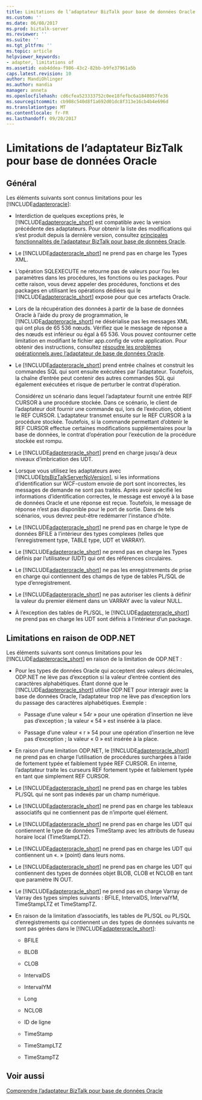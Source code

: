 ```yaml
---
title: Limitations de l’adaptateur BizTalk pour base de données Oracle | Documents Microsoft
ms.custom: ''
ms.date: 06/08/2017
ms.prod: biztalk-server
ms.reviewer: ''
ms.suite: ''
ms.tgt_pltfrm: ''
ms.topic: article
helpviewer_keywords:
- adapter, limitations of
ms.assetid: eab4ddea-f986-43c2-82bb-b9fe37961a5b
caps.latest.revision: 10
author: MandiOhlinger
ms.author: mandia
manager: anneta
ms.openlocfilehash: cd6cfea523333752c0ee18fefbc6a1848057fe36
ms.sourcegitcommit: cb908c540d8f1a692d01dc8f313e16cb4b4e696d
ms.translationtype: MT
ms.contentlocale: fr-FR
ms.lasthandoff: 09/20/2017
---
```

# <a name="limitations-of-biztalk-adapter-for-oracle-database"></a>Limitations de l’adaptateur BizTalk pour base de données Oracle
## <a name="general"></a>Général  
 Les éléments suivants sont connus limitations pour les [!INCLUDE[adapteroracle](../../includes/adapteroracle-md.md)]:  
  
-   Interdiction de quelques exceptions près, le [!INCLUDE[adapteroracle_short](../../includes/adapteroracle-short-md.md)] est compatible avec la version précédente des adaptateurs. Pour obtenir la liste des modifications qui s’est produit depuis la dernière version, consultez [principales fonctionnalités de l’adaptateur BizTalk pour base de données Oracle](../../adapters-and-accelerators/adapter-oracle-database/key-features-in-biztalk-adapter-for-oracle-database.md).  
  
-   Le [!INCLUDE[adapteroracle_short](../../includes/adapteroracle-short-md.md)] ne prend pas en charge les Types XML.  
  
-   L’opération SQLEXECUTE ne retourne pas de valeurs pour l’ou les paramètres dans les procédures, les fonctions ou les packages. Pour cette raison, vous devez appeler des procédures, fonctions et des packages en utilisant les opérations dédiées qui le [!INCLUDE[adapteroracle_short](../../includes/adapteroracle-short-md.md)] expose pour que ces artefacts Oracle.  
  
-   Lors de la récupération des données à partir de la base de données Oracle à l’aide du proxy de programmation, le [!INCLUDE[adapteroracle_short](../../includes/adapteroracle-short-md.md)] ne désérialise pas les messages XML qui ont plus de 65 536 nœuds. Vérifiez que le message de réponse a des nœuds est inférieur ou égal à 65 536. Vous pouvez contourner cette limitation en modifiant le fichier app.config de votre application. Pour obtenir des instructions, consultez [résoudre les problèmes opérationnels avec l’adaptateur de base de données Oracle](../../adapters-and-accelerators/adapter-oracle-database/troubleshoot-operational-issues-with-the-oracle-database-adapter.md).  
  
-   Le [!INCLUDE[adapteroracle_short](../../includes/adapteroracle-short-md.md)] prend entrée chaînes et construit les commandes SQL qui sont ensuite exécutées par l’adaptateur. Toutefois, la chaîne d’entrée peut contenir des autres commandes SQL qui également exécutées et risque de perturber le contrat d’opération.  
  
     Considérez un scénario dans lequel l’adaptateur fournit une entrée REF CURSOR à une procédure stockée. Dans ce scénario, le client de l’adaptateur doit fournir une commande qui, lors de l’exécution, obtient le REF CURSOR. L’adaptateur transmet ensuite sur le REF CURSOR à la procédure stockée. Toutefois, si la commande permettant d’obtenir le REF CURSOR effectue certaines modifications supplémentaires pour la base de données, le contrat d’opération pour l’exécution de la procédure stockée est rompu.  
  
-   Le [!INCLUDE[adapteroracle_short](../../includes/adapteroracle-short-md.md)] prend en charge jusqu'à deux niveaux d’imbrication des UDT.  
  
-   Lorsque vous utilisez les adaptateurs avec [!INCLUDE[btsBizTalkServerNoVersion](../../includes/btsbiztalkservernoversion-md.md)], si les informations d’identification sur WCF-custom envoie de port sont incorrectes, les messages de demande ne sont pas traités. Après avoir spécifié les informations d’identification correctes, le message est envoyé à la base de données Oracle et une réponse est reçue. Toutefois, le message de réponse n’est pas disponible pour le port de sortie. Dans de tels scénarios, vous devrez peut-être redémarrer l’instance d’hôte.  
  
-   Le [!INCLUDE[adapteroracle_short](../../includes/adapteroracle-short-md.md)] ne prend pas en charge le type de données BFILE à l’intérieur des types complexes (telles que l’enregistrement type, TABLE type, UDT et VARRAY).  
  
-   Le [!INCLUDE[adapteroracle_short](../../includes/adapteroracle-short-md.md)] ne prend pas en charge les Types définis par l’utilisateur (UDT) qui ont des références circulaires.  
  
-   Le [!INCLUDE[adapteroracle_short](../../includes/adapteroracle-short-md.md)] ne pas les enregistrements de prise en charge qui contiennent des champs de type de tables PL/SQL de type d’enregistrement.  
  
-   Le [!INCLUDE[adapteroracle_short](../../includes/adapteroracle-short-md.md)] ne pas autoriser les clients à définir la valeur du premier élément dans un VARRAY avec la valeur NULL.  
  
-   À l’exception des tables de PL/SQL, le [!INCLUDE[adapteroracle_short](../../includes/adapteroracle-short-md.md)] ne prend pas en charge les UDT sont définis à l’intérieur d’un package.  
  
## <a name="limitations-due-to-odpnet"></a>Limitations en raison de ODP.NET  
 Les éléments suivants sont connus limitations pour les [!INCLUDE[adapteroracle_short](../../includes/adapteroracle-short-md.md)] en raison de la limitation de ODP.NET :  
  
-   Pour les types de données Oracle qui acceptent des valeurs décimales, ODP.NET ne lève pas d’exception si la valeur d’entrée contient des caractères alphabétiques. Étant donné que le [!INCLUDE[adapteroracle_short](../../includes/adapteroracle-short-md.md)] utilise ODP.NET pour interagir avec la base de données Oracle, l’adaptateur trop ne lève pas d’exception lors du passage des caractères alphabétiques. Exemple :  
  
    -   Passage d’une valeur « 54r » pour une opération d’insertion ne lève pas d’exception ; la valeur « 54 » est insérée à la place.  
  
    -   Passage d’une valeur « r » 54 pour une opération d’insertion ne lève pas d’exception ; la valeur « 0 » est insérée à la place.  
  
-   En raison d’une limitation ODP.NET, le [!INCLUDE[adapteroracle_short](../../includes/adapteroracle-short-md.md)] ne prend pas en charge l’utilisation de procédures surchargées à l’aide de fortement typée et faiblement typée REF CURSOR. En interne, l’adaptateur traite les curseurs REF fortement typée et faiblement typée en tant que simplement REF CURSOR.  
  
-   Le [!INCLUDE[adapteroracle_short](../../includes/adapteroracle-short-md.md)] ne prend pas en charge les tables PL/SQL qui ne sont pas indexés par un champ numérique.  
  
-   Le [!INCLUDE[adapteroracle_short](../../includes/adapteroracle-short-md.md)] ne prend pas en charge les tableaux associatifs qui ne contiennent pas de n’importe quel élément.  
  
-   Le [!INCLUDE[adapteroracle_short](../../includes/adapteroracle-short-md.md)] ne prend pas en charge les UDT qui contiennent le type de données TimeStamp avec les attributs de fuseau horaire local (TimeStampLTZ).  
  
-   Le [!INCLUDE[adapteroracle_short](../../includes/adapteroracle-short-md.md)] ne prend pas en charge les UDT qui contiennent un «. » (point) dans leurs noms.  
  
-   Le [!INCLUDE[adapteroracle_short](../../includes/adapteroracle-short-md.md)] ne prend pas en charge les UDT qui contiennent des types de données objet BLOB, CLOB et NCLOB en tant que paramètre IN OUT.  
  
-   Le [!INCLUDE[adapteroracle_short](../../includes/adapteroracle-short-md.md)] ne prend pas en charge Varray de Varray des types simples suivants : BFILE, IntervalDS, IntervalYM, TimeStampLTZ et TimeStampTZ.  
  
-   En raison de la limitation d’associatifs, les tables de PL/SQL ou PL/SQL d’enregistrements qui contiennent un des types de données suivants ne sont pas gérées dans le [!INCLUDE[adapteroracle_short](../../includes/adapteroracle-short-md.md)]:  
  
    -   BFILE  
  
    -   BLOB  
  
    -   CLOB  
  
    -   IntervalDS  
  
    -   IntervalYM  
  
    -   Long  
  
    -   NCLOB  
  
    -   ID de ligne  
  
    -   TimeStamp  
  
    -   TimeStampLTZ  
  
    -   TimeStampTZ  
  
## <a name="see-also"></a>Voir aussi  
 [Comprendre l’adaptateur BizTalk pour base de données Oracle](../../adapters-and-accelerators/adapter-oracle-database/understand-the-biztalk-adapter-for-oracle-database.md)